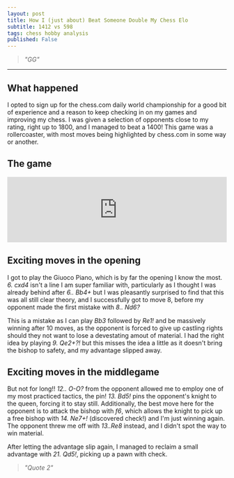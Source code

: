 ```yaml
---
layout: post
title: How I (just about) Beat Someone Double My Chess Elo
subtitle: 1412 vs 598
tags: chess hobby analysis
published: False
---
```


> *"GG"*

---
## What happened
I opted to sign up for the chess.com daily world championship for a good bit of experience and a reason to keep checking in on my games and improving my chess. I was given a selection of opponents close to my rating, right up to 1800, and I managed to beat a 1400! This game was a rollercoaster, with most moves being highlighted by chess.com in some way or another.

## The game

<iframe id="12678301" allowtransparency="true" frameborder="0" style="width:100%;border:none;" src="https://www.chess.com/emboard?id=12678301"></iframe><script nonce="chesscom-diagram">window.addEventListener("message",e=>{e['data']&&"12678301"===e['data']['id']&&document.getElementById(`${e['data']['id']}`)&&(document.getElementById(`${e['data']['id']}`).style.height=`${e['data']['frameHeight']+37}px`)});</script>

## Exciting moves in the opening
I got to play the Giuoco Piano, which is by far the opening I know the most. *6. cxd4* isn't a line I am super familiar with, particularly as I thought I was already behind after *6.. Bb4+* but I was pleasantly surprised to find that this was all still clear theory, and I successfully got to move 8, before my opponent made the first mistake with *8.. Nd6?*

This is a mistake as I can play *Bb3* followed by *Re1!* and be massively winning after 10 moves, as the opponent is forced to give up castling rights should they not want to lose a devestating amout of material. I had the right idea by playing *9. Qe2+?!* but this misses the idea a little as it doesn't bring the bishop to safety, and my advantage slipped away. 

## Exciting moves in the middlegame
But not for long!! *12.. O-O?* from the opponent allowed me to employ one of my most practiced tactics, the pin! *13. Bd5!* pins the opponent's knight to the queen, forcing it to stay still. Additionally, the best move here for the opponent is to attack the bishop with *f6*, which allows the knight to pick up a free bishop with *14. Ne7+!* (discovered check!) and I'm just winning again. The opponent threw me off with *13..Re8* instead, and I didn't spot the way to win material.

After letting the advantage slip again, I managed to reclaim a small advantage with *21. Qd5!*, picking up a pawn with check.
> *"Quote 2"*